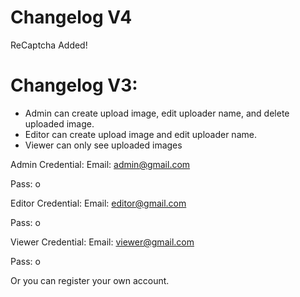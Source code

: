 # Changelog V4

ReCaptcha Added!

# Changelog V3:
- Admin can create upload image, edit uploader name, and delete uploaded image.
- Editor can create upload image and edit uploader name.
- Viewer can only see uploaded images

Admin Credential:
Email: admin@gmail.com

Pass: o

Editor Credential:
Email: editor@gmail.com

Pass: o

Viewer Credential:
Email: viewer@gmail.com

Pass: o

Or you can register your own account.
